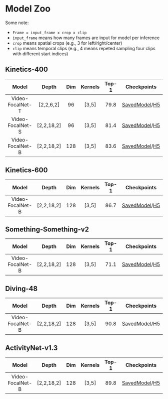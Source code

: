 # Model Zoo

Some note:

-  `Frame = input_frame x crop x clip`
  - `input_frame` means how many frames are input for model per inference
  - `crop` means spatial crops (e.g., 3 for left/right/center)
  - `clip` means temporal clips (e.g., 4 means repeted sampling four clips with different start indices)

## Kinetics-400

|       Model      |    Depth   | Dim | Kernels | Top-1 | Checkpoints | Config | Params (MB)
|:----------------:|:----------:|:---:|:-------:|:-----:|:--------:|:--------:|:--------:|
| Video-FocalNet-T |  [2,2,6,2] |  96 |  [3,5]  |  79.8 |   [SavedModel]()/[H5]()   |   [cfg](https://github.com/TalalWasim/Video-FocalNets/blob/main/configs/kinetics400/video-focalnet_tiny.yaml)   |   49.55   |
| Video-FocalNet-S | [2,2,18,2] |  96 |  [3,5]  |  81.4 |   [SavedModel]()/[H5]()   |   [cfg](https://github.com/TalalWasim/Video-FocalNets/blob/main/configs/kinetics400/video-focalnet_small.yaml)   |   88.74   |
| Video-FocalNet-B | [2,2,18,2] | 128 |  [3,5]  |  83.6 |   [SavedModel]()/[H5]()   |   [cfg](https://github.com/TalalWasim/Video-FocalNets/blob/main/configs/kinetics400/video-focalnet_base.yaml)   |   157.03   |

## Kinetics-600

|       Model      |    Depth   | Dim | Kernels | Top-1 | Checkpoints | Config | Params (MB)
|:----------------:|:----------:|:---:|:-------:|:-----:|:--------:|:--------:|:--------:|
| Video-FocalNet-B | [2,2,18,2] | 128 |  [3,5]  |  86.7 |   [SavedModel]()/[H5]()   |   [cfg](https://github.com/TalalWasim/Video-FocalNets/blob/main/configs/kinetics600/video-focalnet_base.yaml)   |   157.03   |

## Something-Something-v2

|       Model      |    Depth   | Dim | Kernels | Top-1 | Checkpoints | Config | Params (MB)
|:----------------:|:----------:|:---:|:-------:|:-----:|:--------:|:--------:|:--------:|
| Video-FocalNet-B | [2,2,18,2] | 128 |  [3,5]  |  71.1 |   [SavedModel]()/[H5]()   |   [cfg](https://github.com/TalalWasim/Video-FocalNets/blob/main/configs/ssv2/video-focalnet_base.yaml)   |   157.03   |

## Diving-48

|       Model      |    Depth   | Dim | Kernels | Top-1 | Checkpoints | Config | Params (MB)
|:----------------:|:----------:|:---:|:-------:|:-----:|:--------:|:--------:|:--------:|
| Video-FocalNet-B | [2,2,18,2] | 128 |  [3,5]  |  90.8 |   [SavedModel]()/[H5]()   |   [cfg](https://github.com/TalalWasim/Video-FocalNets/blob/main/configs/diving48/video-focalnet_base.yaml)   |   157.03   |

## ActivityNet-v1.3

|       Model      |    Depth   | Dim | Kernels | Top-1 | Checkpoints | Config | Params (MB)
|:----------------:|:----------:|:---:|:-------:|:-----:|:--------:|:--------:|:--------:|
| Video-FocalNet-B | [2,2,18,2] | 128 |  [3,5]  |  89.8 |   [SavedModel]()/[H5]()   |   [cfg](https://github.com/TalalWasim/Video-FocalNets/blob/main/configs/activitynet/video-focalnet_base.yaml)   |   157.03  |
